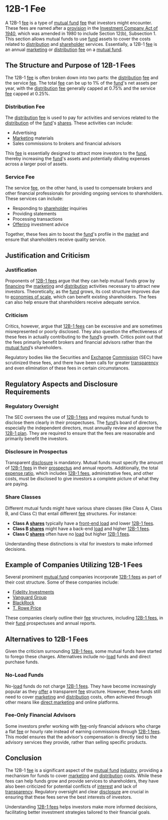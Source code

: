 # 12B-1 Fee

A 12B-1 [fee](../f/fee.md) is a type of [mutual fund](../m/mutual_fund.md) [fee](../f/fee.md) that investors might encounter. These fees are named after a [provision](../p/provision.md) in the [Investment Company Act of 1940](../i/investment_company_act_of_1940.md), which was amended in 1980 to include Section 12(b), Subsection 1. This section allows mutual funds to use [fund](../f/fund.md) assets to cover the costs related to [distribution](../d/distribution.md) and [shareholder](../s/shareholder.md) services. Essentially, a 12B-1 [fee](../f/fee.md) is an annual [marketing](../m/marketing.md) or [distribution](../d/distribution.md) [fee](../f/fee.md) on a [mutual fund](../m/mutual_fund.md).

## The Structure and Purpose of 12B-1 Fees

The 12B-1 [fee](../f/fee.md) is often broken down into two parts: the [distribution](../d/distribution.md) [fee](../f/fee.md) and the service [fee](../f/fee.md). The total [fee](../f/fee.md) can be up to 1% of the [fund](../f/fund.md)'s net assets per year, with the [distribution](../d/distribution.md) [fee](../f/fee.md) generally capped at 0.75% and the service [fee](../f/fee.md) capped at 0.25%.

### Distribution Fee

The [distribution](../d/distribution.md) [fee](../f/fee.md) is used to pay for activities and services related to the [distribution](../d/distribution.md) of the [fund](../f/fund.md)'s [shares](../s/shares.md). These activities can include:

- Advertising
- [Marketing](../m/marketing.md) materials
- Sales commissions to brokers and financial advisors

This [fee](../f/fee.md) is essentially designed to attract more investors to the [fund](../f/fund.md), thereby increasing the [fund](../f/fund.md)'s assets and potentially diluting expenses across a larger pool of assets.

### Service Fee

The service [fee](../f/fee.md), on the other hand, is used to compensate brokers and other financial professionals for providing ongoing services to shareholders. These services can include:

- Responding to [shareholder](../s/shareholder.md) inquiries
- Providing statements
- Processing transactions
- [Offering](../o/offering.md) investment advice

Together, these fees aim to boost the [fund](../f/fund.md)'s profile in the [market](../m/market.md) and ensure that shareholders receive quality service.

## Justification and Criticism

### Justification

Proponents of [12B-1 fees](../1/12b-1_fees.md) argue that they can help mutual funds grow by [financing](../f/financing.md) the [marketing](../m/marketing.md) and [distribution](../d/distribution.md) activities necessary to attract new investors. Theoretically, as the [fund](../f/fund.md) grows, its cost structure improves due to [economies of scale](../e/economies_of_scale.md), which can benefit existing shareholders. The fees can also help ensure that shareholders receive adequate service.

### Criticism

Critics, however, argue that [12B-1 fees](../1/12b-1_fees.md) can be excessive and are sometimes misrepresented or poorly disclosed. They also question the effectiveness of these fees in actually contributing to the [fund](../f/fund.md)’s growth. Critics point out that the fees primarily benefit brokers and financial advisors rather than the [mutual fund](../m/mutual_fund.md)’s shareholders.

Regulatory bodies like the Securities and [Exchange](../e/exchange.md) [Commission](../c/commission.md) (SEC) have scrutinized these fees, and there have been calls for greater [transparency](../t/transparency.md) and even elimination of these fees in certain circumstances.

## Regulatory Aspects and Disclosure Requirements

### Regulatory Oversight

The SEC oversees the use of [12B-1 fees](../1/12b-1_fees.md) and requires mutual funds to disclose them clearly in their prospectuses. The [fund](../f/fund.md)’s board of directors, especially the independent directors, must annually review and approve the [12B-1 plan](../1/12b-1_plan.md). They are required to ensure that the fees are reasonable and primarily benefit the investors.

### Disclosure in Prospectus

Transparent [disclosure](../d/disclosure.md) is mandatory. Mutual funds must specify the amount of [12B-1 fees](../1/12b-1_fees.md) in their [prospectus](../p/prospectus.md) and annual reports. Additionally, the total [expense ratio](../e/expense_ratio.md), which includes [12B-1 fees](../1/12b-1_fees.md), administrative fees, and other costs, must be disclosed to give investors a complete picture of what they are paying.

### Share Classes

Different mutual funds might have various share classes (like Class A, Class B, and Class C) that entail different [fee](../f/fee.md) structures. For instance:

- **Class A [shares](../s/shares.md)** typically have a [front-end load](../f/front-end_load.md) and lower [12B-1 fees](../1/12b-1_fees.md).
- **Class B [shares](../s/shares.md)** might have a back-end [load](../l/load.md) and higher [12B-1 fees](../1/12b-1_fees.md).
- **Class C [shares](../s/shares.md)** often have no [load](../l/load.md) but higher [12B-1 fees](../1/12b-1_fees.md).

Understanding these distinctions is vital for investors to make informed decisions.

## Example of Companies Utilizing 12B-1 Fees

Several prominent [mutual fund](../m/mutual_fund.md) companies incorporate [12B-1 fees](../1/12b-1_fees.md) as part of their cost structure. Some of these companies include:

- [Fidelity Investments](https://www.fidelity.com/)
- [Vanguard Group](https://www.vanguard.com/)
- [BlackRock](https://www.blackrock.com/)
- [T. Rowe Price](https://www.troweprice.com/)

These companies clearly outline their [fee](../f/fee.md) structures, including [12B-1 fees](../1/12b-1_fees.md), in their [fund](../f/fund.md) prospectuses and annual reports.

## Alternatives to 12B-1 Fees

Given the criticism surrounding [12B-1 fees](../1/12b-1_fees.md), some mutual funds have started to forego these charges. Alternatives include no-[load](../l/load.md) funds and direct purchase funds. 

### No-Load Funds

No-[load](../l/load.md) funds do not charge [12B-1 fees](../1/12b-1_fees.md). They have become increasingly popular as they [offer](../o/offer.md) a transparent [fee](../f/fee.md) structure. However, these funds still need to cover [marketing](../m/marketing.md) and [distribution](../d/distribution.md) costs, often achieved through other means like [direct marketing](../d/direct_marketing.md) and online platforms.

### Fee-Only Financial Advisors

Some investors prefer working with [fee](../f/fee.md)-only financial advisors who charge a flat [fee](../f/fee.md) or hourly rate instead of earning commissions through [12B-1 fees](../1/12b-1_fees.md). This model ensures that the advisor's compensation is directly tied to the advisory services they provide, rather than selling specific products.

## Conclusion

The 12B-1 [fee](../f/fee.md) is a significant aspect of the [mutual fund](../m/mutual_fund.md) [industry](../i/industry.md), providing a mechanism for funds to cover [marketing](../m/marketing.md) and [distribution](../d/distribution.md) costs. While these fees can help funds grow and provide services to shareholders, they have also been criticized for potential conflicts of [interest](../i/interest.md) and lack of [transparency](../t/transparency.md). Regulatory oversight and clear [disclosure](../d/disclosure.md) are crucial in ensuring that these fees serve the best interests of investors.

Understanding [12B-1 fees](../1/12b-1_fees.md) helps investors make more informed decisions, facilitating better investment strategies tailored to their financial goals.